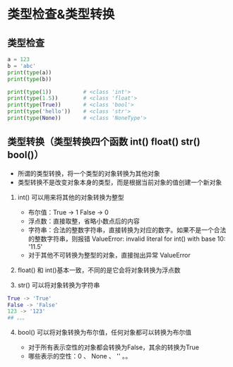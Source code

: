 # 类型检查&类型转换

## 类型检查

```python
a = 123
b = 'abc'
print(type(a))
print(type(b))

print(type(1))          # <class 'int'>
print(type(1.5))        # <class 'float'>
print(type(True))       # <class 'bool'>
print(type('hello'))    # <class 'str'>
print(type(None))       # <class 'NoneType'>
```

## 类型转换（类型转换四个函数 int() float() str() bool()）
    
- 所谓的类型转换，将一个类型的对象转换为其他对象
- 类型转换不是改变对象本身的类型，而是根据当前对象的值创建一个新对象


1. int() 可以用来将其他的对象转换为整型

    - 布尔值：True -> 1   False -> 0
    - 浮点数：直接取整，省略小数点后的内容
    - 字符串：合法的整数字符串，直接转换为对应的数字。如果不是一个合法的整数字符串，则报错 ValueError: invalid literal for int() with base 10: '11.5'
    - 对于其他不可转换为整型的对象，直接抛出异常 ValueError

2. float() 和 int()基本一致，不同的是它会将对象转换为浮点数

3. str() 可以将对象转换为字符串

```python
True -> 'True'
False -> 'False'
123 -> '123' 
## 。。。
```

4. bool() 可以将对象转换为布尔值，任何对象都可以转换为布尔值

    - 对于所有表示空性的对象都会转换为False，其余的转换为True
    - 哪些表示的空性：0 、 None 、 '' 。。

